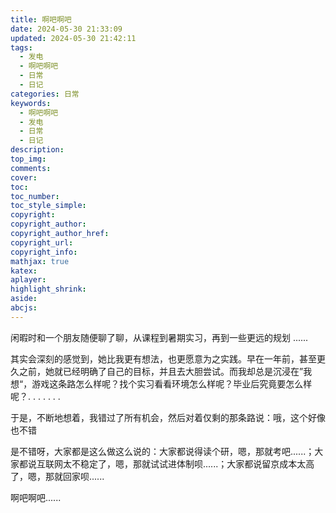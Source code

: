 ```yaml
---
title: 啊吧啊吧
date: 2024-05-30 21:33:09
updated: 2024-05-30 21:42:11
tags:
  - 发电
  - 啊吧啊吧
  - 日常
  - 日记
categories: 日常
keywords:
  - 啊吧啊吧
  - 发电
  - 日常
  - 日记
description: 
top_img:
comments:
cover:
toc:
toc_number:
toc_style_simple:
copyright:
copyright_author:
copyright_author_href:
copyright_url:
copyright_info:
mathjax: true
katex:
aplayer:
highlight_shrink:
aside:
abcjs:
---
```


闲暇时和一个朋友随便聊了聊，从课程到暑期实习，再到一些更远的规划 ......

其实会深刻的感觉到，她比我更有想法，也更愿意为之实践。早在一年前，甚至更久之前，她就已经明确了自己的目标，并且去大胆尝试。而我却总是沉浸在”我想“，游戏这条路怎么样呢？找个实习看看环境怎么样呢？毕业后究竟要怎么样呢？. . . . . . .

于是，不断地想着，我错过了所有机会，然后对着仅剩的那条路说：哦，这个好像也不错

是不错呀，大家都是这么做这么说的：大家都说得读个研，嗯，那就考吧......；大家都说互联网太不稳定了，嗯，那就试试进体制呗......；大家都说留京成本太高了，嗯，那就回家呗......

啊吧啊吧......



